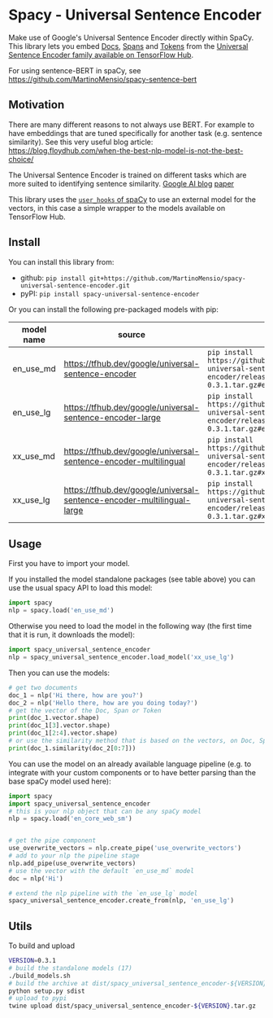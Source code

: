 # Spacy - Universal Sentence Encoder

Make use of Google's Universal Sentence Encoder directly within SpaCy.
This library lets you embed [Docs](https://spacy.io/api/doc), [Spans](https://spacy.io/api/span) and [Tokens](https://spacy.io/api/token) from the [Universal Sentence Encoder family available on TensorFlow Hub](https://tfhub.dev/google/collections/universal-sentence-encoder/1).

For using sentence-BERT in spaCy, see https://github.com/MartinoMensio/spacy-sentence-bert

## Motivation
There are many different reasons to not always use BERT. For example to have embeddings that are tuned specifically for another task (e.g. sentence similarity). See this very useful blog article:
https://blog.floydhub.com/when-the-best-nlp-model-is-not-the-best-choice/

The Universal Sentence Encoder is trained on different tasks which are more suited to identifying sentence similarity. [Google AI blog](https://ai.googleblog.com/2018/05/advances-in-semantic-textual-similarity.html) [paper](https://arxiv.org/abs/1803.11175)

This library uses the [`user_hooks` of spaCy](https://spacy.io/usage/processing-pipelines#custom-components-user-hooks) to use an external model for the vectors, in this case a simple wrapper to the models available on TensorFlow Hub.

## Install

You can install this library from:
- github: `pip install git+https://github.com/MartinoMensio/spacy-universal-sentence-encoder.git`
- pyPI: `pip install spacy-universal-sentence-encoder`

Or you can install the following pre-packaged models with pip:

| model name | source | pip package |
|------------|--------|---|
| en_use_md  | https://tfhub.dev/google/universal-sentence-encoder | `pip install https://github.com/MartinoMensio/spacy-universal-sentence-encoder/releases/download/v0.3.1/en_use_md-0.3.1.tar.gz#en_use_md-0.3.1` |
| en_use_lg  | https://tfhub.dev/google/universal-sentence-encoder-large | `pip install https://github.com/MartinoMensio/spacy-universal-sentence-encoder/releases/download/v0.3.1/en_use_lg-0.3.1.tar.gz#en_use_lg-0.3.1` |
| xx_use_md  | https://tfhub.dev/google/universal-sentence-encoder-multilingual | `pip install https://github.com/MartinoMensio/spacy-universal-sentence-encoder/releases/download/v0.3.1/xx_use_md-0.3.1.tar.gz#xx_use_md-0.3.1` |
| xx_use_lg  | https://tfhub.dev/google/universal-sentence-encoder-multilingual-large | `pip install https://github.com/MartinoMensio/spacy-universal-sentence-encoder/releases/download/v0.3.1/xx_use_lg-0.3.1.tar.gz#xx_use_lg-0.3.1` |


## Usage

First you have to import your model.

If you installed the model standalone packages (see table above) you can use the usual spacy API to load this model:

```python
import spacy
nlp = spacy.load('en_use_md')
```

Otherwise you need to load the model in the following way (the first time that it is run, it downloads the model):

```python
import spacy_universal_sentence_encoder
nlp = spacy_universal_sentence_encoder.load_model('xx_use_lg')
```

Then you can use the models:

```python
# get two documents
doc_1 = nlp('Hi there, how are you?')
doc_2 = nlp('Hello there, how are you doing today?')
# get the vector of the Doc, Span or Token
print(doc_1.vector.shape)
print(doc_1[3].vector.shape)
print(doc_1[2:4].vector.shape)
# or use the similarity method that is based on the vectors, on Doc, Span or Token
print(doc_1.similarity(doc_2[0:7]))
```

You can use the model on an already available language pipeline (e.g. to integrate with your custom components or to have better parsing than the base spaCy model used here):


```python
import spacy
import spacy_universal_sentence_encoder
# this is your nlp object that can be any spaCy model
nlp = spacy.load('en_core_web_sm')


# get the pipe component
use_overwrite_vectors = nlp.create_pipe('use_overwrite_vectors')
# add to your nlp the pipeline stage
nlp.add_pipe(use_overwrite_vectors)
# use the vector with the default `en_use_md` model
doc = nlp('Hi')

# extend the nlp pipeline with the `en_use_lg` model
spacy_universal_sentence_encoder.create_from(nlp, 'en_use_lg')
```


## Utils

To build and upload
```bash
VERSION=0.3.1
# build the standalone models (17)
./build_models.sh
# build the archive at dist/spacy_universal_sentence_encoder-${VERSION}.tar.gz
python setup.py sdist
# upload to pypi
twine upload dist/spacy_universal_sentence_encoder-${VERSION}.tar.gz
```